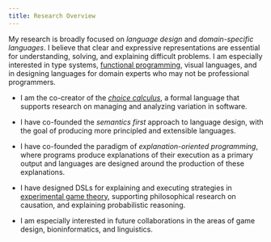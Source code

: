```yaml
---
title: Research Overview
---
```


My research is broadly focused on *language design* and *domain-specific
languages*. I believe that clear and expressive representations are essential
for understanding, solving, and explaining difficult problems. I am especially
interested in type systems, [functional programming][Haskell], visual
languages, and in designing languages for domain experts who may not be
professional programmers.

  * I am the co-creator of the [*choice calculus*][CC], a formal language that
    supports research on managing and analyzing variation in software.

  * I have co-founded the *semantics first* approach to language design, with
    the goal of producing more principled and extensible languages.
    
  * I have co-founded the paradigm of *explanation-oriented programming*, where
    programs produce explanations of their execution as a primary output and
    languages are designed around the production of these explanations.

  * I have designed DSLs for explaining and executing strategies in
    [experimental game theory][Hagl], supporting philosophical research on
    causation, and explaining probabilistic reasoning.

  * I am especially interested in future collaborations in the areas of game
    design, bioninformatics, and linguistics.

[CC]: http://choicecalculus.org
[Hagl]: https://github.com/walkie/Hagl
[Haskell]: http://www.haskell.org/
